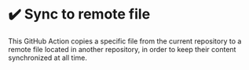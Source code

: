 # ✔️ Sync to remote file

This GitHub Action copies a specific file from the current repository to a remote file located in another repository, in order to keep their content synchronized at all time.
